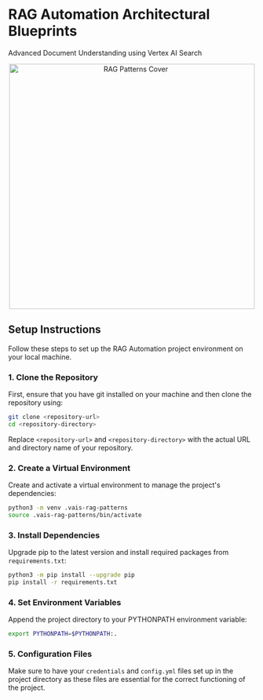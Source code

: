 # RAG Automation Architectural Blueprints

Advanced Document Understanding using Vertex AI Search

<div align="center">
    <img src="./img/rag-patterns-cover.png" alt="RAG Patterns Cover" width="500" height="500"/>
</div>

## Setup Instructions

Follow these steps to set up the RAG Automation project environment on your local machine.

### 1. Clone the Repository

First, ensure that you have git installed on your machine and then clone the repository using:

```bash
git clone <repository-url>
cd <repository-directory>
```

Replace `<repository-url>` and `<repository-directory>` with the actual URL and directory name of your repository.

### 2. Create a Virtual Environment

Create and activate a virtual environment to manage the project's dependencies:

```bash
python3 -m venv .vais-rag-patterns
source .vais-rag-patterns/bin/activate
```

### 3. Install Dependencies

Upgrade pip to the latest version and install required packages from `requirements.txt`:

```bash
python3 -m pip install --upgrade pip
pip install -r requirements.txt
```

### 4. Set Environment Variables

Append the project directory to your PYTHONPATH environment variable:

```bash
export PYTHONPATH=$PYTHONPATH:.
```

### 5. Configuration Files

Make sure to have your `credentials` and `config.yml` files set up in the project directory as these files are essential for the correct functioning of the project.